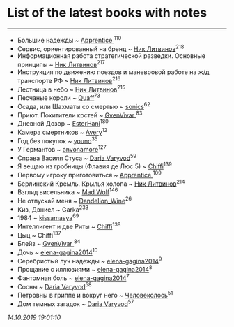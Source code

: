 # List of the latest books with notes
---

* Большие надежды ~ [Apprentice ](users/528/52821952-vkontakte)<sup>110</sup>
* Сервис, ориентированный на бренд ~ [Ник Литвинов](users/241/241974816-vkontakte)<sup>218</sup>
* Информационная работа стратегической разведки. Основные принципы ~ [Ник Литвинов](users/241/241974816-vkontakte)<sup>217</sup>
* Инструкция по движению поездов и маневровой работе на ж/д транспорте РФ ~ [Ник Литвинов](users/241/241974816-vkontakte)<sup>216</sup>
* Лестница в небо ~ [Ник Литвинов](users/241/241974816-vkontakte)<sup>215</sup>
* Песчаные короли ~ [Quaff](users/122/12267158-vkontakte)<sup>73</sup>
* Осада, или Шахматы со смертью ~ [sonics](users/588/5880221-vkontakte)<sup>62</sup>
* Приют. Похитители костей ~ [GvenVivar ](users/158/158266434925901-facebook)<sup>83</sup>
* Дневной Дозор ~ [EsterHani](users/305/30558181-vkontakte)<sup>180</sup>
* Камера смертников ~ [Avery](users/567/56734832-yandex)<sup>12</sup>
* Год без покупок ~ [youno](users/302/302928912-vkontakte)<sup>35</sup>
* У Германтов ~ [anvonamore](users/595/5957175-vkontakte)<sup>127</sup>
* Справа Василя Стуса ~ [Daria Varyvod](users/829/829893410524253-facebook)<sup>59</sup>
* Я вещаю из гробницы (Флавия де Люс 5) ~ [Chiffi](users/105/105831994080785626680-google)<sup>139</sup>
* Первому игроку приготовиться ~ [Apprentice ](users/528/52821952-vkontakte)<sup>109</sup>
* Берлинский Кремль. Крылья холопа ~ [Ник Литвинов](users/241/241974816-vkontakte)<sup>214</sup>
* Взгляд висельника ~ [Mad Wolf](users/947/94738840-vkontakte)<sup>146</sup>
* Не отпускай меня ~ [Dandelion_Wine](users/586/58602788-vkontakte)<sup>26</sup>
* Киз, Дэниел ~ [Garka](users/115/115753719718250012620-google)<sup>233</sup>
* 1984 ~ [kissamasya](users/684/68439978-vkontakte)<sup>69</sup>
* Интеллигент и две Риты ~ [Chiffi](users/105/105831994080785626680-google)<sup>138</sup>
* Цыц ~ [Chiffi](users/105/105831994080785626680-google)<sup>137</sup>
* Блейз ~ [GvenVivar ](users/158/158266434925901-facebook)<sup>84</sup>
* Дочь ~ [elena-gagina2014](users/208/208969292-yandex)<sup>10</sup>
* Серебристый луч надежды ~ [elena-gagina2014](users/208/208969292-yandex)<sup>9</sup>
* Прощание с иллюзиями ~ [elena-gagina2014](users/208/208969292-yandex)<sup>8</sup>
* Фантомная боль ~ [elena-gagina2014](users/208/208969292-yandex)<sup>7</sup>
* Сосны ~ [Daria Varyvod](users/829/829893410524253-facebook)<sup>58</sup>
* Петровны в гриппе и вокруг него ~ [Человеколось](users/174/17475979687188177329-mailru)<sup>51</sup>
* Дом темных загадок ~ [Daria Varyvod](users/829/829893410524253-facebook)<sup>57</sup>


_14.10.2019 19:01:10_
